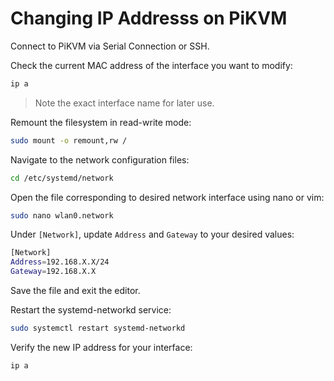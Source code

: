 # Changing IP Addresss on PiKVM

Connect to PiKVM via Serial Connection or SSH.

Check the current MAC address of the interface you want to modify:

```bash
ip a
```

> Note the exact interface name for later use.

Remount the filesystem in read-write mode:

```bash
sudo mount -o remount,rw /
```

Navigate to the network configuration files:

```bash
cd /etc/systemd/network
```

Open the file corresponding to desired network interface using nano or vim:

```bash
sudo nano wlan0.network
```

Under `[Network]`, update `Address` and `Gateway` to your desired values:

```bash
[Network]
Address=192.168.X.X/24
Gateway=192.168.X.X
```

Save the file and exit the editor.

Restart the systemd-networkd service:

```bash
sudo systemctl restart systemd-networkd
```

Verify the new IP address for your interface:

```bash
ip a
```
